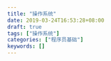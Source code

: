```yaml
---
title: "操作系统"
date: 2019-03-24T16:53:28+08:00
draft: true
tags: ["操作系统"]
categories: ["程序员基础"]
keywords: []
---
```

